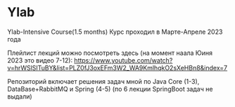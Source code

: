 # Ylab
Ylab-Intensive Course(1.5 months)
Курс проходил в Марте-Апреле 2023 года

Плейлист лекций можно посмотреть здесь (на момент наала Юиня 2023 это видео 7-12):
https://www.youtube.com/watch?v=hrWSlSITuBY&list=PLZ0fJ3oxEFm3W2_WA9KmlhqkO2sXeHBn8&index=7

Репозиторий включает решения задач мной по Java Core (1-3), DataBase+RabbitMQ и Spring (4-5) (по 6 лекции SpringBoot задач не выдали)
